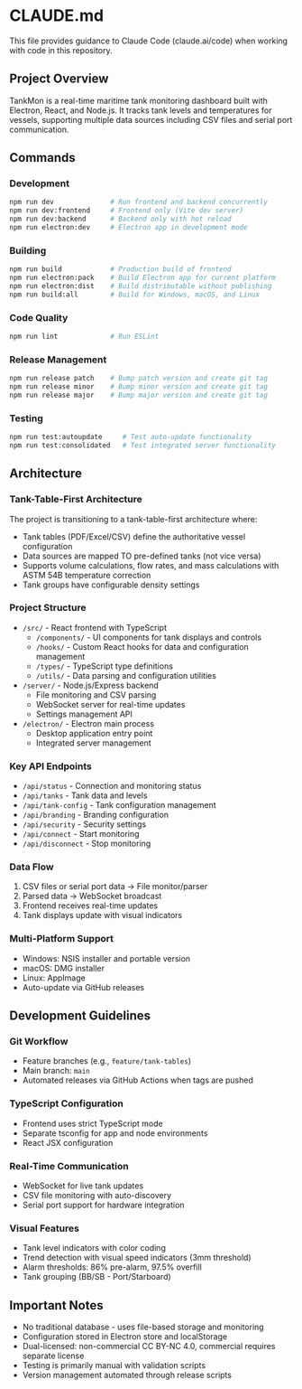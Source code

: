 # CLAUDE.md

This file provides guidance to Claude Code (claude.ai/code) when working with code in this repository.

## Project Overview

TankMon is a real-time maritime tank monitoring dashboard built with Electron, React, and Node.js. It tracks tank levels and temperatures for vessels, supporting multiple data sources including CSV files and serial port communication.

## Commands

### Development
```bash
npm run dev              # Run frontend and backend concurrently
npm run dev:frontend     # Frontend only (Vite dev server)
npm run dev:backend      # Backend only with hot reload
npm run electron:dev     # Electron app in development mode
```

### Building
```bash
npm run build            # Production build of frontend
npm run electron:pack    # Build Electron app for current platform
npm run electron:dist    # Build distributable without publishing
npm run build:all        # Build for Windows, macOS, and Linux
```

### Code Quality
```bash
npm run lint             # Run ESLint
```

### Release Management
```bash
npm run release patch    # Bump patch version and create git tag
npm run release minor    # Bump minor version and create git tag
npm run release major    # Bump major version and create git tag
```

### Testing
```bash
npm run test:autoupdate     # Test auto-update functionality
npm run test:consolidated   # Test integrated server functionality
```

## Architecture

### Tank-Table-First Architecture
The project is transitioning to a tank-table-first architecture where:
- Tank tables (PDF/Excel/CSV) define the authoritative vessel configuration
- Data sources are mapped TO pre-defined tanks (not vice versa)
- Supports volume calculations, flow rates, and mass calculations with ASTM 54B temperature correction
- Tank groups have configurable density settings

### Project Structure
- `/src/` - React frontend with TypeScript
  - `/components/` - UI components for tank displays and controls
  - `/hooks/` - Custom React hooks for data and configuration management
  - `/types/` - TypeScript type definitions
  - `/utils/` - Data parsing and configuration utilities
- `/server/` - Node.js/Express backend
  - File monitoring and CSV parsing
  - WebSocket server for real-time updates
  - Settings management API
- `/electron/` - Electron main process
  - Desktop application entry point
  - Integrated server management

### Key API Endpoints
- `/api/status` - Connection and monitoring status
- `/api/tanks` - Tank data and levels
- `/api/tank-config` - Tank configuration management
- `/api/branding` - Branding configuration
- `/api/security` - Security settings
- `/api/connect` - Start monitoring
- `/api/disconnect` - Stop monitoring

### Data Flow
1. CSV files or serial port data → File monitor/parser
2. Parsed data → WebSocket broadcast
3. Frontend receives real-time updates
4. Tank displays update with visual indicators

### Multi-Platform Support
- Windows: NSIS installer and portable version
- macOS: DMG installer
- Linux: AppImage
- Auto-update via GitHub releases

## Development Guidelines

### Git Workflow
- Feature branches (e.g., `feature/tank-tables`)
- Main branch: `main`
- Automated releases via GitHub Actions when tags are pushed

### TypeScript Configuration
- Frontend uses strict TypeScript mode
- Separate tsconfig for app and node environments
- React JSX configuration

### Real-Time Communication
- WebSocket for live tank updates
- CSV file monitoring with auto-discovery
- Serial port support for hardware integration

### Visual Features
- Tank level indicators with color coding
- Trend detection with visual speed indicators (3mm threshold)
- Alarm thresholds: 86% pre-alarm, 97.5% overfill
- Tank grouping (BB/SB - Port/Starboard)

## Important Notes

- No traditional database - uses file-based storage and monitoring
- Configuration stored in Electron store and localStorage
- Dual-licensed: non-commercial CC BY-NC 4.0, commercial requires separate license
- Testing is primarily manual with validation scripts
- Version management automated through release scripts